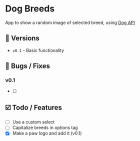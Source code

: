 # Dog Breeds 

App to show a random image of selected breed, using [Dog API](https://dog.ceo/dog-api/)

## 💚 Versions

- `v0.1` - Basic functionality

## 🐛 Bugs / Fixes

### v0.1

- [ ] 

## ☑️ Todo / Features

- [ ] Use a custom select
- [ ] Capitalize breeds in options tag
- [x] Make a paw logo and add it (v0.1)